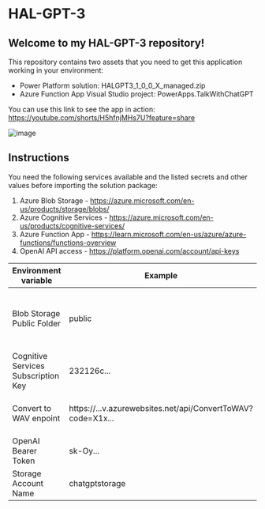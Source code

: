 # HAL-GPT-3

## Welcome to my HAL-GPT-3 repository! 

This repository contains two assets that you need to get this application working in your environment:

- Power Platform solution: HALGPT3_1_0_0_X_managed.zip
- Azure Function App Visual Studio project: PowerApps.TalkWithChatGPT

You can use this link to see the app in action: https://youtube.com/shorts/H5hfnjMHs7U?feature=share

![image](https://user-images.githubusercontent.com/10154416/219325525-4fb6f0c0-b8ec-4910-bcc1-ddafd5f04300.png)

## Instructions
You need the following services available and the listed secrets and other values before importing the solution package:

1. Azure Blob Storage - https://azure.microsoft.com/en-us/products/storage/blobs/
2. Azure Cognitive Services - https://azure.microsoft.com/en-us/products/cognitive-services/
3. Azure Function App - https://learn.microsoft.com/en-us/azure/azure-functions/functions-overview
4. OpenAI API access - https://platform.openai.com/account/api-keys


|Environment variable |Example  |Notes |
--- | --- | ---|
|Blob Storage Public Folder|public|You need to create a public folder under your storage account where response from Azure Cognitive Service Text to Speech audio file is stored|
|Cognitive Services Subscription Key|232126c...|Key to access your Cognitive Services API|
|Convert to WAV enpoint|https://...v.azurewebsites.net/api/ConvertToWAV?code=X1x...|The function endpoint of your published PowerApps.TalkWithChatGPT Azure Function App|
|OpenAI Bearer Token|sk-Oy...|Your OpenAI API access key|
|Storage Account Name|chatgptstorage|Storage account name of your Blob Storage|



